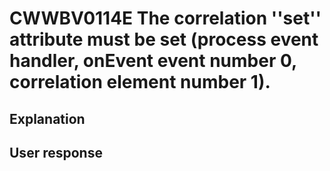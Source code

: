 # CWWBV0114E The correlation ''set'' attribute must be set (process event handler, onEvent event number 0, correlation element number 1).

## Explanation

## User response